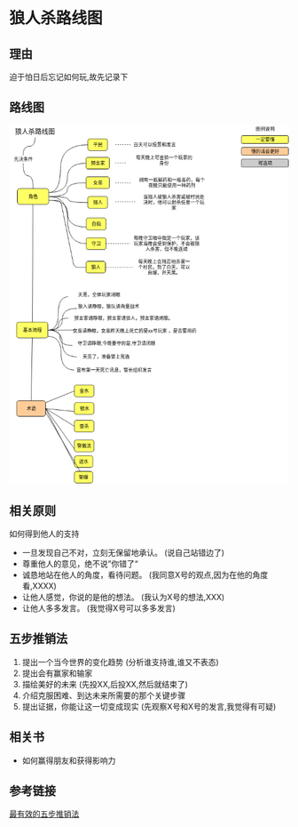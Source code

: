 # 狼人杀路线图

## 理由

迫于怕日后忘记如何玩,故先记录下


## 路线图
![Roadmap](./WerewolfKill.png)


## 相关原则

如何得到他人的支持
+ 一旦发现自己不对，立刻无保留地承认。 (说自己站错边了)
+ 尊重他人的意见，绝不说”你错了“
+ 诚恳地站在他人的角度，看待问题。 (我同意X号的观点,因为在他的角度看,XXXX)
+ 让他人感觉，你说的是他的想法。 (我认为X号的想法,XXX)
+ 让他人多多发言。  (我觉得X号可以多多发言)

## 五步推销法

1. 提出一个当今世界的变化趋势 (分析谁支持谁,谁又不表态)
2. 提出会有赢家和输家
3. 描绘美好的未来  (先投XX,后投XX,然后就结束了)
4. 介绍克服困难、到达未来所需要的那个关键步骤
5. 提出证据，你能让这一切变成现实 (先观察X号和X号的发言,我觉得有可疑)


## 相关书

+ 如何赢得朋友和获得影响力


## 参考链接

[最有效的五步推销法](http://www.ruanyifeng.com/blog/2018/11/most-effective-sales-promotion.html)
